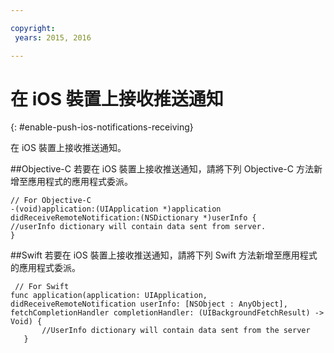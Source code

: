 ```yaml
---

copyright:
 years: 2015, 2016

---
```


# 在 iOS 裝置上接收推送通知
{: #enable-push-ios-notifications-receiving}

在 iOS 裝置上接收推送通知。

##Objective-C
若要在 iOS 裝置上接收推送通知，請將下列 Objective-C 方法新增至應用程式的應用程式委派。

```
// For Objective-C
-(void)application:(UIApplication *)application didReceiveRemoteNotification:(NSDictionary *)userInfo {
//userInfo dictionary will contain data sent from server.
}
```

##Swift
若要在 iOS 裝置上接收推送通知，請將下列 Swift 方法新增至應用程式的應用程式委派。

```
 // For Swift
func application(application: UIApplication, didReceiveRemoteNotification userInfo: [NSObject : AnyObject], fetchCompletionHandler completionHandler: (UIBackgroundFetchResult) -> Void) {
       //UserInfo dictionary will contain data sent from the server
   }
```
